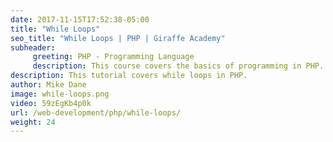 ```yaml
---
date: 2017-11-15T17:52:38-05:00
title: "While Loops"
seo_title: "While Loops | PHP | Giraffe Academy"
subheader:
     greeting: PHP - Programming Language
     description: This course covers the basics of programming in PHP. Work your way through the videos and we'll teach you everything you need to know to start your programming journey!
description: This tutorial covers while loops in PHP.
author: Mike Dane
image: while-loops.png
video: 59zEgKb4p0k
url: /web-development/php/while-loops/
weight: 24
---
```

